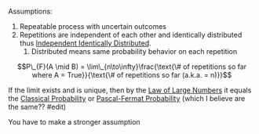 ---
---

Assumptions:

1. Repeatable process with uncertain outcomes
1. Repetitions are independent of each other and identically distributed thus [Independent Identically Distributed](Independent%20Identically%20Distributed.md).
   1. Distributed means same probability behavior on each repetition

$$P\_{F}(A \mid B) = \lim\_{n\to\infty}\frac{\text{\# of repetitions so far where A = True}}{\text{\# of repetitions so far (a.k.a. = n)}}$$

If the limit exists and is unique, then by the [Law of Large Numbers](Law%20of%20Large%20Numbers.md) it equals the [Classical Probability](Classical%20Probability.md) or [Pascal-Fermat Probability](Pascal-Fermat%20Probability.md) (which I believe are the same?? #edit)

You have to make a stronger assumption
